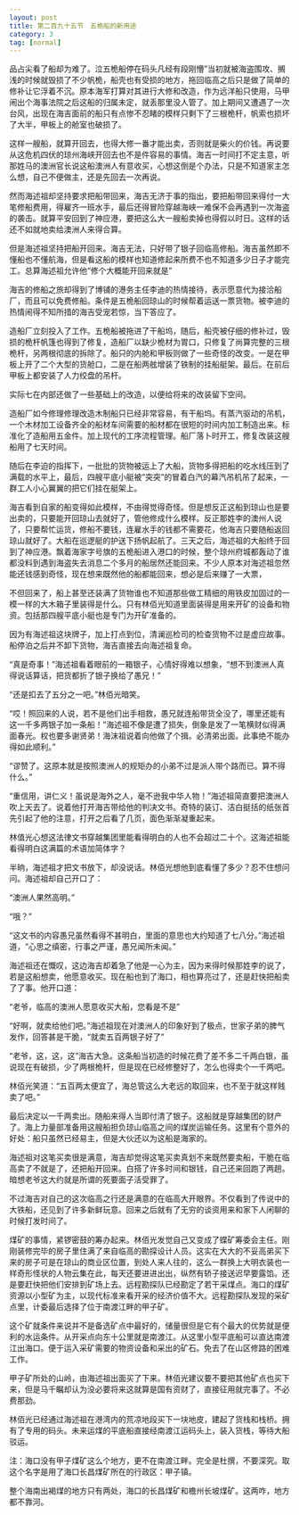 ```yaml
---
layout: post
title: 第二百九十五节　五桅船的新用途
category: 3
tag: [normal]
---
```


品占尖看了船却为难了。泣五桅船停在码头凡经有段刚懵”当初就被海盗围攻、搁浅的时候就毁损了不少帆桅，船壳也有受损的地方，拖回临高之后只是做了简单的修补让它浮着不沉。原本海军打算对其进行大修和改造，作为远洋船只使用，马甲闹出个海事法院之后这船的归属未定，就丢那里没人管了。加上期间又遭遇了一次台风，出现在海吉面前的船只有点惨不忍睹的模样只剩下了三根桅杆，帆索也损坏了大半，甲板上的舱室也破损了。

这样一艘船，就算开回去，也得大修一番才能出卖，否则就是柴火的价钱。再说要从这危机四伏的琼州海峡开回去也不是件容易的事情。海吉一时间打不定主意，听那姓马的澳洲官长说这船澳洲人有意收买，心想这倒是个办法，只是不知道家主怎么想，自己不便做主，还是先回去一次再说。

然而海述祖却坚持要求把船带回来，海吉无济于事的指出，要把船带回来得付一大笔修船费用，得雇齐一班水手，最后还得冒险穿越海峡一难保不会再遇到一次海盗的袭击。就算平安回到了神应港，要把这么大一艘船卖掉也得假以时日。这样的话还不如就地卖给澳洲人来得合算。

但是海述祖坚持把船开回来。海吉无法，只好带了银子回临高修船。海吉虽然即不懂船也不懂航海，但是看这船的模样也知道修起来所费不也不知道多少日子才能完工。总算海述祖允许他“修个大概能开回来就是”

海吉的修船之旅却得到了博铺的港务主任李迪的热情接待，表示愿意代为接洽船厂，而且可以免费修船。条件是五桅船回琼山的时候帮着运送一票货物。被李迪的热情闹得不知所措的海吉受宠若惊，当下答应了。

造船厂立刻投入了工作。五桅船被拖进了干船坞，随后，船壳被仔细的修补过，毁损的桅杆帆篷也得到了修复，造船厂以缺少桅材为胃口，只修复了尚算完整的三根桅杆，另两根彻底的拆除了。船只的内舱和甲板则做了一些奇怪的改变。一是在甲板上开了二个大型的货舱口，二是在船两舷增装了铁制的挂船艇架。最后。在前后甲板上都安装了人力绞盘的吊杆。

实际七在内部还做了一些基础上的改造，以便给将来的改装留下空间。

造船厂如今修理修理改造木制船只已经非常容易，有干船坞。有蒸汽驱动的吊机，一个木材加工设备齐全的船材车间需要的船材都在很短的时间内加工制造出来。标准化了造船用五金件。加上现代的工序流程管理。船厂落卜时开工，修复改装这艘船用了七天时间。

随后在李迫的指挥下，一批批的货物被运上了大船，货物多得把船的吃水线压到了满载的水平上，最后，四艘平底小艇被“突突”的冒着白汽的幕汽吊机吊了起来，一群工人小心翼翼的把它们挂在艇架上。

海吉看到自家的船变得如此模样，不由得觉得奇怪。但是想反正这船到琼山也是要出卖的，只要能开回琼山去就好了，管他修成什么模样。反正那姓李的澳州人说了，只要帮忙运货，修船不要钱，连雇水手的钱都不需要花，他海吉只要随船返回琼山就好了。大船在巡逻艇的护送下扬帆起航了。三天之后，海述祖的大船终于回到了神应港。飘着海家字号旗的五桅船进入港口的时候，整个琼州府城都轰动了谁都没料到遇到海盗失去消息二个多月的船居然还能回来。不少人原本对海述祖忽然能还钱感到奇怪，现在想来既然他的船都能回来，想必是后来赚了一大票，

不但回来了，船上甚至还装满了货物谁也不知道那些做工精细的用铁皮加固过的一模一样的大木箱子里装得是什么。只有林佰光知道里面装得是用来开矿的设备和物资。包括那四艘平底小艇也是专门为开矿准备的。

因为有海述祖这块牌子，加上打点到位，清澜巡检司的检查货物不过是虚应故事。船停泊之后并不卸下货物，海吉直接去向海述祖复命。

“真是奇事！”海述祖看着眼前的一箱银子，心情好得难以想象，“想不到澳洲人真得说话算话，把货都折了银子换给了愚兄！”

“还是扣去了五分之一吧。”林佰光暗笑。

“哎！照回来的人说，若不是他们出手相救，愚兄就连船带货全没了，哪里还能有这一千多两银子加一条船！”海述祖不像是遭了损失，倒象是发了一笔横财似得满面春光。权也要多谢贤弟！海沫祖说着向他做了个揖。必清弟出面。此事绝不能办得如此顺利。”

“谬赞了。这原本就是按照澳洲人的规矩办的小弟不过是派人带个路而已。算不得什么。”

“重信用，讲仁义！虽说是海外之人，毫不逊我中华人物！”海述祖简直要把澳洲人吹上天去了。说着他打开海吉带给他的判决文书。奇特的装订、洁白挺括的纸张首先引起了他的注意，打开之后看了几页，面色渐渐凝重起来。

林值光心想这法律文书穿越集团里能看得明白的人也不会超过二十个。这海述祖能看得明白这满篇的术语加简体字？

半晌，海述祖才把文书放下，却没说话。林佰光想他到底看懂了多少？忍不住想问问。海述祖却自己开口了：

“澳洲人果然高明。”

“哦？”

“这文书的内容愚兄虽然看得不甚明白，里面的意思也大约知道了七八分。”海述祖道，“心思之缜密，行事之严谨，愚兄闻所未闻。”

海述祖还在慨叹，这边海吉却着急了他是一心为主，因为来得时候那姓李的说了，若是这船想卖，他愿意收买。现在船也到了海口，相也算亮过了，还是赶快把船卖了了事。他开口道：

“老爷，临高的澳洲人愿意收买大船，您看是不是”

“好啊，就卖给他们吧。”海述祖现在对澳洲人的印象好到了极点，世家子弟的脾气发作，回答甚是干脆，“就卖五百两银子好了”

“老爷，这，这，这”海吉大急。这条船当初造的时候花费了差不多二千两白银，虽说现在有破损，少了两根桅杆，但是现在已经修整好了，怎么也得卖个一千两吧。

林佰光笑道：“五百两太便宜了，海总管这么大老远的取回来，也不至于就这样贱卖了吧。”

最后决定以一千两卖出。随船来得人当即付清了银子。这船就是穿越集团的财产了。海上力量部准备用这艘船担负琼山临高之间的煤炭运输任务。这里有个意外的好处：船只虽然已经易主，但是大伙还以为这船是海家的。

海述祖对这笔买卖很是满意，海吉却觉得这笔买卖真划不来既然要卖船，干脆在临高卖了不就是了，还把船开回来。白搭了许多时间和银钱，自己还来回跑了两趟。暗想老爷这大约就是所谓的死要面子活受罪了。

不过海吉对自己的这次临高之行还是满意的在临高大开眼界。不仅看到了传说中的大铁船，还见到了许多新鲜玩意。回来之后就有了无穷的谈资用来和家下人闲聊的时候打发时间了。

煤矿的事情，紧锣密鼓的筹办起来。林佰光发觉自己又变成了蝶矿筹委会主任。刚刚装修完毕的房子里住满了来自临高的勘探设计人员。这实在大大的不妥高弟买下来的房子可是在琼山的商业区位置，到处人来人往的，这么一群换上大明衣装也一样奇形怪状的人物云集在此，每天还要进进出出，纵然有轿子接送迟早要露馅。还是要赶快把他们安排到矿场上去。远程勘探队已经勘定了若干采煤点。海口的煤矿资源以小型矿为主，以现代标准来看开采的经济价值不大。远程勘探队发现的采矿点里，计委最后选择了位于南渡江畔的甲子矿。

这个矿就条件来说并不是备选矿点中最好的，储量很但是它有个最大的优势就是便利的水运条件。从开采点向东十公里就是南渡江。从这里小型平底船可以直达南渡江出海口。便于运入采矿需要的物资设备和采出的矿石。免去了在山区修路的困难工作。

甲子矿所处的山岭，由海述祖出面买了下来。林佰光建议要不要把其他矿点也买下来，但是马千瞩却认为没必要将来这就算是国有资财了，直接征用就完事了。不必费那劲。

林佰光已经通过海述祖在港湾内的荒凉地段买下一块地皮，建起了货栈和栈桥。拥有了专用的码头。未来运煤的平底船直接经南渡江运码头上，装入货栈，等待大船驳运。

注：海口没有甲子煤矿这么个地方，更不在南渡江畔。完全是杜撰，不要深究。取这个名字是用了海口长昌煤矿所在的行政区：甲子镇。

整个海南出褐煤的地方只有两处，海口的长昌煤矿和檐州长坡煤矿。这两咋，地方都不靠河。